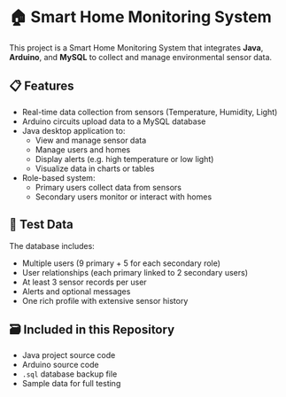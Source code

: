 # 🏠 Smart Home Monitoring System

This project is a Smart Home Monitoring System that integrates **Java**, **Arduino**, and **MySQL** to collect and manage environmental sensor data.

## 📋 Features

- Real-time data collection from sensors (Temperature, Humidity, Light)
- Arduino circuits upload data to a MySQL database
- Java desktop application to:
  - View and manage sensor data
  - Manage users and homes
  - Display alerts (e.g. high temperature or low light)
  - Visualize data in charts or tables
- Role-based system:
  - Primary users collect data from sensors
  - Secondary users monitor or interact with homes

## 🧪 Test Data

The database includes:
- Multiple users (9 primary + 5 for each secondary role)
- User relationships (each primary linked to 2 secondary users)
- At least 3 sensor records per user
- Alerts and optional messages
- One rich profile with extensive sensor history

## 🗃️ Included in this Repository

- Java project source code
- Arduino source code
- `.sql` database backup file
- Sample data for full testing
